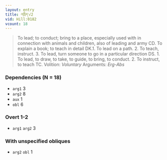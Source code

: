 ```yaml
---
layout: entry
title: འཁྲིད་√2
vid: Hill:0182
vcount: 18
---
```

> To lead; to conduct; bring to a place, especially used with in connection with animals and children, also of leading and army CD\. To explain a book; to teach in detail DK\.1\. To lead on a path\. 2\. To teach, instruct\. 3\. To lead, turn someone to go in a particular direction DS\. 1\. To lead, to draw, to take, to guide, to bring, to conduct\. 2\. To instruct, to teach TC\.
> Volition: _Voluntary_
> Arguments: _Erg-Abs_


### Dependencies (N = 18)
* `arg1` 3
* `arg2` 8
* `aux` 1
* `obl` 6


### Overt 1-2
* `arg1` `arg2` 3


### With unspecified obliques
* `arg2` `obl` 1
